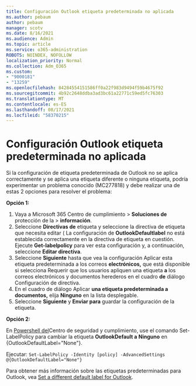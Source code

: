 ```yaml
---
title: Configuración Outlook etiqueta predeterminada no aplicada
ms.author: pebaum
author: pebaum
manager: scotv
ms.date: 8/16/2021
ms.audience: Admin
ms.topic: article
ms.service: o365-administration
ROBOTS: NOINDEX, NOFOLLOW
localization_priority: Normal
ms.collection: Adm_O365
ms.custom:
- "9000181"
- "13259"
ms.openlocfilehash: 84284554151586ff0a22f983d9494f59b4675f92
ms.sourcegitcommit: 4b92c2648ddba3ad3bc61a22771c59ed5fc76303
ms.translationtype: MT
ms.contentlocale: es-ES
ms.lasthandoff: 08/17/2021
ms.locfileid: "58370215"
---
```

# <a name="default-outlook-label-setting-not-applied"></a>Configuración Outlook etiqueta predeterminada no aplicada

Si la configuración de etiqueta predeterminada de Outlook no se aplica correctamente y se aplica una etiqueta diferente o ninguna etiqueta, podría experimentar un problema conocido (MC277818) y debe realizar una de estas 2 opciones para resolver el problema:

**Opción 1:**

1. Vaya a Microsoft 365 Centro de cumplimiento > **Soluciones de** protección de la  >  **información**.
1. Seleccione **Directivas de** etiqueta y seleccione la directiva de etiqueta que necesita editar ( La configuración de **OutlookDefaultlabel** no está establecida correctamente en la directiva de etiqueta en cuestión. Ejecute **Get-labelpolicy** para ver esta configuración y, a continuación, seleccione **Editar directiva**.
1. Seleccione **Siguiente** hasta que vea la configuración Aplicar esta etiqueta predeterminada a los correos **electrónicos,** que está disponible si selecciona Requerir que los usuarios apliquen una etiqueta **a** los correos electrónicos y documentos herederos en el cuadro **de** diálogo Configuración de directiva.
1. En el cuadro de diálogo Aplicar **una etiqueta predeterminada a documentos,** elija **Ninguno** en la lista desplegable.
1. Seleccione **Siguiente** y **Enviar para** guardar la configuración de la etiqueta.

**Opción 2:**

En [Powershell del](https://docs.microsoft.com/powershell/exchange/connect-to-scc-powershell?view=exchange-ps)Centro de seguridad y cumplimiento, use el comando Set-LabelPolicy para cambiar la etiqueta **OutlookDefault a** **Ninguno** en {OutlookDefaultLabel="None"}.

Ejecutar: `Set-LabelPolicy -Identity [policy] -AdvancedSettings @{OutlookDefaultLabel="None"}`

Para obtener más información sobre las etiquetas predeterminadas para Outlook, vea [Set a different default label for Outlook](https://docs.microsoft.com/azure/information-protection/rms-client/clientv2-admin-guide-customizations#set-a-different-default-label-for-outlook).